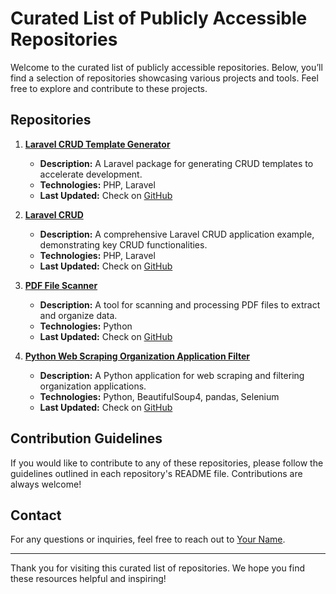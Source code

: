 # Curated List of Publicly Accessible Repositories

Welcome to the curated list of publicly accessible repositories. Below, you’ll find a selection of repositories showcasing various projects and tools. Feel free to explore and contribute to these projects.

## Repositories

1. **[Laravel CRUD Template Generator](https://github.com/Gv3N/laravel_crud_template_generator)**
   - **Description:** A Laravel package for generating CRUD templates to accelerate development.
   - **Technologies:** PHP, Laravel
   - **Last Updated:** Check on [GitHub](https://github.com/Gv3N/laravel_crud_template_generator)

2. **[Laravel CRUD](https://github.com/Gv3N/Laravel_CRUD)**
   - **Description:** A comprehensive Laravel CRUD application example, demonstrating key CRUD functionalities.
   - **Technologies:** PHP, Laravel
   - **Last Updated:** Check on [GitHub](https://github.com/Gv3N/Laravel_CRUD)

3. **[PDF File Scanner](https://github.com/Gv3N/PDF_File_Scanner)**
   - **Description:** A tool for scanning and processing PDF files to extract and organize data.
   - **Technologies:** Python
   - **Last Updated:** Check on [GitHub](https://github.com/Gv3N/PDF_File_Scanner)

4. **[Python Web Scraping Organization Application Filter](https://github.com/Gv3N/Python_Web_Scraping_Organization_Application_Filter)**
   - **Description:** A Python application for web scraping and filtering organization applications.
   - **Technologies:** Python, BeautifulSoup4, pandas, Selenium
   - **Last Updated:** Check on [GitHub](https://github.com/Gv3N/Python_Web_Scraping_Organization_Application_Filter)

## Contribution Guidelines

If you would like to contribute to any of these repositories, please follow the guidelines outlined in each repository's README file. Contributions are always welcome!

## Contact

For any questions or inquiries, feel free to reach out to [Your Name](mailto:your.email@example.com).

---

Thank you for visiting this curated list of repositories. We hope you find these resources helpful and inspiring!
